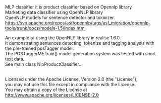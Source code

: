 <br>MLP classifier it is product classifier based on Opennlp library
<br>Marketing data classifier using OpenNLP library
<br>OpenNLP models for sentence detector and tokinizer.
<br>https://svn.apache.org/repos/asf/opennlp/tags/asf_migration/opennlp-tools/trunk/docs/models-1.5/index.html

An example of using the OpenNLP library in realise 1.6.0. 
<br>It demonstrating sentences detecting, tokenize and  tagging analysis with the pre-trained posTagger model.
<br>The POSTaggerME.train() model generation system was tested with
short text data. 
<br>See main class  NlpProductClassifier...

<br>Licensed under the Apache License, Version 2.0 (the "License");
   <br>you may not use this file except in compliance with the License.
   <br>You may obtain a copy of the License at
   <br>    http://www.apache.org/licenses/LICENSE-2.0
 
